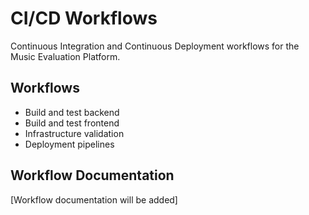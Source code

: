 # CI/CD Workflows

Continuous Integration and Continuous Deployment workflows for the Music Evaluation Platform.

## Workflows

- Build and test backend
- Build and test frontend
- Infrastructure validation
- Deployment pipelines

## Workflow Documentation

[Workflow documentation will be added]